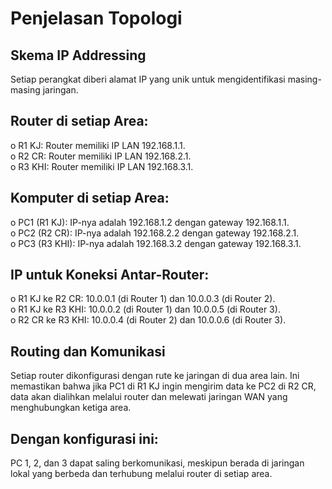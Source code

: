 # Penjelasan Topologi

## Skema IP Addressing
Setiap perangkat diberi alamat IP yang unik untuk mengidentifikasi masing-masing jaringan.
## Router di setiap Area:
o	R1 KJ: Router memiliki IP LAN 192.168.1.1. <br>
o	R2 CR: Router memiliki IP LAN 192.168.2.1. <br>
o	R3 KHI: Router memiliki IP LAN 192.168.3.1. 
## Komputer di setiap Area:
o	PC1 (R1 KJ): IP-nya adalah 192.168.1.2 dengan gateway 192.168.1.1. <br>
o	PC2 (R2 CR): IP-nya adalah 192.168.2.2 dengan gateway 192.168.2.1. <br>
o	PC3 (R3 KHI): IP-nya adalah 192.168.3.2 dengan gateway 192.168.3.1.
## IP untuk Koneksi Antar-Router:
o	R1 KJ ke R2 CR: 10.0.0.1 (di Router 1) dan 10.0.0.3 (di Router 2). <br>
o	R1 KJ ke R3 KHI: 10.0.0.2 (di Router 1) dan 10.0.0.5 (di Router 3). <br>
o	R2 CR ke R3 KHI: 10.0.0.4 (di Router 2) dan 10.0.0.6 (di Router 3).
## Routing dan Komunikasi
Setiap router dikonfigurasi dengan rute ke jaringan di dua area lain. Ini memastikan bahwa jika PC1 di R1 KJ ingin mengirim data ke PC2 di R2 CR, data akan dialihkan melalui router dan melewati jaringan WAN yang menghubungkan ketiga area.
## Dengan konfigurasi ini:
PC 1, 2, dan 3 dapat saling berkomunikasi, meskipun berada di jaringan lokal yang berbeda dan terhubung melalui router di setiap area.
